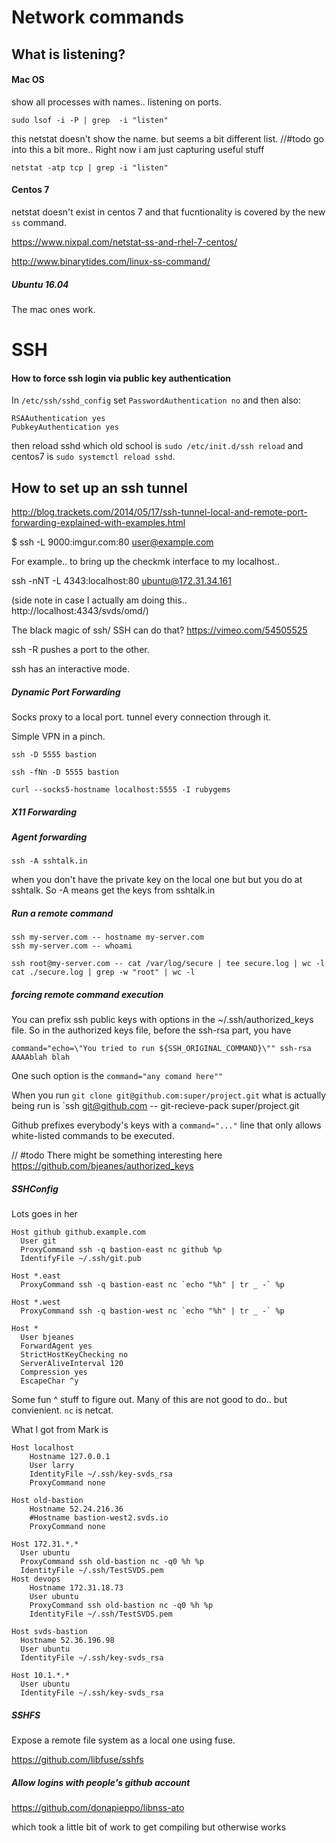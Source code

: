# Network commands



## What is listening?

#### Mac OS

show all processes with names.. listening on ports.

    sudo lsof -i -P | grep  -i "listen"

this netstat doesn't show the name.  but seems a bit different list.
//#todo go into this a bit more.. Right now i am just capturing useful stuff

    netstat -atp tcp | grep -i "listen"


#### Centos 7

netstat doesn't exist in centos 7 and that fucntionality
is covered by the new `ss` command.

https://www.nixpal.com/netstat-ss-and-rhel-7-centos/

http://www.binarytides.com/linux-ss-command/

##### Ubuntu 16.04

The mac ones work.

# SSH

#### How to force ssh login via public key authentication

In `/etc/ssh/sshd_config` set `PasswordAuthentication no` and then also:

    RSAAuthentication yes
    PubkeyAuthentication yes

then reload sshd which old school is `sudo /etc/init.d/ssh reload` and centos7
is `sudo systemctl reload sshd`.



## How to set up an ssh tunnel

http://blog.trackets.com/2014/05/17/ssh-tunnel-local-and-remote-port-forwarding-explained-with-examples.html

$ ssh -L 9000:imgur.com:80 user@example.com

For example.. to bring up the checkmk interface to my localhost..

ssh -nNT -L 4343:localhost:80 ubuntu@172.31.34.161

(side note in case I actually am doing this.. http://localhost:4343/svds/omd/)

The black magic of ssh/ SSH can do that?  https://vimeo.com/54505525

ssh -R pushes a port to the other.

ssh has an interactive mode.

##### Dynamic Port Forwarding

Socks proxy to a local port.  tunnel every connection through it.

Simple VPN in a pinch.

    ssh -D 5555 bastion

    ssh -fNn -D 5555 bastion

    curl --socks5-hostname localhost:5555 -I rubygems

##### X11 Forwarding

##### Agent forwarding

    ssh -A sshtalk.in

when you don't have the private key on the local one but
but you do at sshtalk.  So -A means get the keys
from sshtalk.in

##### Run a remote command

    ssh my-server.com -- hostname my-server.com
    ssh my-server.com -- whoami

    ssh root@my-server.com -- cat /var/log/secure | tee secure.log | wc -l
    cat ./secure.log | grep -w "root" | wc -l

##### forcing remote command execution

You can prefix ssh public keys with options in the ~/.ssh/authorized_keys file.
So in the authorized keys file, before the ssh-rsa part, you have

    command="echo=\"You tried to run ${SSH_ORIGINAL_COMMAND}\"" ssh-rsa AAAAblah blah


One such option is the `command="any comand here""`

When you run `git clone git@github.com:super/project.git` what is actually
being run is    `ssh git@github.com -- git-recieve-pack super/project.git

Github prefixes everybody's keys with a `command="..."` line that only
allows white-listed commands to be executed.

// #todo There might be something interesting here https://github.com/bjeanes/authorized_keys


##### SSHConfig

Lots goes in her

    Host github github.example.com
      User git
      ProxyCommand ssh -q bastion-east nc github %p
      IdentifyFile ~/.ssh/git.pub

    Host *.east
      ProxyCommand ssh -q bastion-east nc `echo "%h" | tr _ -` %p

    Host *.west
      ProxyCommand ssh -q bastion-west nc `echo "%h" | tr _ -` %p

    Host *
      User bjeanes
      ForwardAgent yes
      StrictHostKeyChecking no
      ServerAliveInterval 120
      Compression yes
      EscapeChar ^y

Some fun ^ stuff to figure out.  Many of this are not good to do..
but convienient.  `nc` is netcat.

What I got from Mark is

    Host localhost
        Hostname 127.0.0.1
        User larry
        IdentityFile ~/.ssh/key-svds_rsa
        ProxyCommand none

    Host old-bastion
        Hostname 52.24.216.36
        #Hostname bastion-west2.svds.io
        ProxyCommand none

    Host 172.31.*.*
      User ubuntu
      ProxyCommand ssh old-bastion nc -q0 %h %p
      IdentityFile ~/.ssh/TestSVDS.pem
    Host devops
        Hostname 172.31.18.73
        User ubuntu
        ProxyCommand ssh old-bastion nc -q0 %h %p
        IdentityFile ~/.ssh/TestSVDS.pem

    Host svds-bastion
      Hostname 52.36.196.98
      User ubuntu
      IdentityFile ~/.ssh/key-svds_rsa

    Host 10.1.*.*
      User ubuntu
      IdentityFile ~/.ssh/key-svds_rsa

##### SSHFS

Expose a remote file system as a local one using fuse.

https://github.com/libfuse/sshfs


##### Allow logins with people's github account

https://github.com/donapieppo/libnss-ato

which took a little bit of work to get compiling but otherwise works





